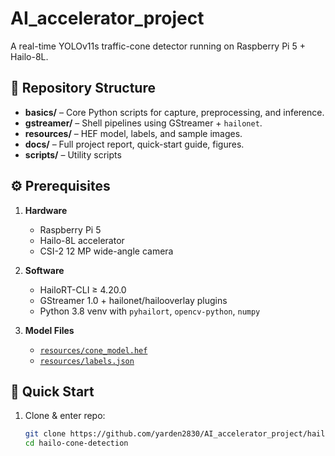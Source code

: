 # AI_accelerator_project

A real-time YOLOv11s traffic-cone detector running on Raspberry Pi 5 + Hailo-8L.

## 📂 Repository Structure

- **basics/** – Core Python scripts for capture, preprocessing, and inference.  
- **gstreamer/** – Shell pipelines using GStreamer + `hailonet`.  
- **resources/** – HEF model, labels, and sample images.  
- **docs/** – Full project report, quick-start guide, figures.  
- **scripts/** – Utility scripts 

## ⚙️ Prerequisites

1. **Hardware**  
   - Raspberry Pi 5  
   - Hailo-8L accelerator  
   - CSI-2 12 MP wide-angle camera  

2. **Software**  
   - HailoRT-CLI ≥ 4.20.0  
   - GStreamer 1.0 + hailonet/hailooverlay plugins  
   - Python 3.8 venv with `pyhailort`, `opencv-python`, `numpy`

3. **Model Files**  
   - [`resources/cone_model.hef`](resources/cone_model.hef)  
   - [`resources/labels.json`](resources/labels.json)

## 🚀 Quick Start

1. Clone & enter repo:  
   ```bash
   git clone https://github.com/yarden2830/AI_accelerator_project/hailo-cone-detection
   cd hailo-cone-detection

